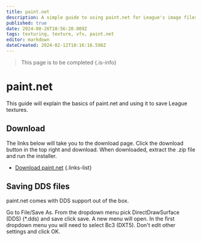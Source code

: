 ```yaml
---
title: paint.net
description: A simple guide to using paint.net for League's image files.
published: true
date: 2024-08-26T10:56:20.009Z
tags: texturing, texture, vfx, paint.net
editor: markdown
dateCreated: 2024-02-12T10:16:16.598Z
---
```


> This page is to be completed
>{.is-info}
<!--IF SOMEONE IS EDITING THIS PAGE PLEASE USE EMPTY SPAN TEXT BETWEEN PAINT AND DOTNET BECAUSE OTHERWISE IT CREATES A LINK, THANK YOU-->
# paint<span></span>.net
This guide will explain the basics of paint<span>.net and using it to save League textures.

  
## Download
  The links below will take you to the download page. Click the download button in the top right and download. When downloaded, extract the .zip file and run the installer.
 - [Download paint.net](https://www.dotpdn.com/downloads/pdn.html)
 {.links-list}

  ## Saving DDS files
  
 paint.<span></span>net comes with DDS support out of the box.
 
 Go to File/Save As. From the dropdown menu pick DirectDrawSurface (DDS) (*.dds) and save click save.
  A new menu will open. In the first dropdown menu you will need to select Bc3 (DXT5).
  Don't edit other settings and click OK.

  
  
  
  
  
  